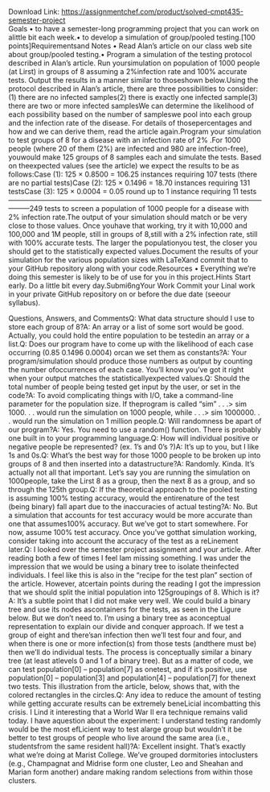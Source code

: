 Download Link: https://assignmentchef.com/product/solved-cmpt435-semester-project
<br>
Goals • to have a semester-long programming project that you can work on alittle bit each week.• to develop a simulation of group/pooled testing.[100 points]Requirementsand Notes • Read Alan’s article on our class web site about group/pooled testing.• Program a simulation of the testing protocol described in Alan’s article. Run yoursimulation on population of 1000 people (at Lirst) in groups of 8 assuming a 2%infection rate and 100% accurate tests. Output the results in a manner similar to thoseshown below.Using the protocol described in Alan’s article, there are three possibilities to consider:(1) there are no infected samples(2) there is exactly one infected sample(3) there are two or more infected samplesWe can determine the likelihood of each possibility based on the number of sampleswe pool into each group and the infection rate of the disease. For details of thosepercentages and how and we can derive them, read the article again.Program your simulation to test groups of 8 for a disease with an infection rate of 2% .For 1000 people (where 20 of them (2%) are infected and 980 are infection-free), youwould make 125 groups of 8 samples each and simulate the tests. Based on theexpected values (see the article) we expect the results to be as follows:Case (1): 125 × 0.8500 = 106.25 instances requiring 107 tests (there are no partial tests)Case (2): 125 × 0.1496 = 18.70 instances requiring 131 testsCase (3): 125 × 0.0004 = 0.05 round up to 1 instance requiring 11 tests———————————————————————————————————————249 tests to screen a population of 1000 people for a disease with 2% infection rate.The output of your simulation should match or be very close to those values. Once youhave that working, try it with 10,000 and 100,000 and 1M people, still in groups of 8,still with a 2% infection rate, still with 100% accurate tests. The larger the populationyou test, the closer you should get to the statistically expected values.Document the results of your simulation for the various population sizes with LaTeXand commit that to your GitHub repository along with your code.Resources • Everything we’re doing this semester is likely to be of use for you in this project.Hints Start early. Do a little bit every day.Submi6ngYour Work Commit your Linal work in your private GitHub repository on or before the due date (seeour syllabus).

Questions, Answers, and CommentsQ: What data structure should I use to store each group of 8?A: An array or a list of some sort would be good. Actually, you could hold the entire population to be testedin an array or a list.Q: Does our program have to come up with the likelihood of each case occurring (0.85 0.1496 0.0004) orcan we set them as constants?A: Your program/simulation should produce those numbers as output by counting the number ofoccurrences of each case. You’ll know you’ve got it right when your output matches the statisticallyexpected values.Q: Should the total number of people being tested get input by the user, or set in the code?A: To avoid complicating things with I/O, take a command-line parameter for the population size. If theprogram is called “sim” . . .&gt; sim 1000. . . would run the simulation on 1000 people, while . . .&gt; sim 1000000. . . would run the simulation on 1 million people.Q: Will randomness be apart of our program?A: Yes. You need to use a random() function. There is probably one built in to your programming language.Q: How will individual positive or negative people be represented? (ex. 1’s and 0’s ?)A: It’s up to you, but I like 1s and 0s.Q: What’s the best way for those 1000 people to be broken up into groups of 8 and then inserted into a datastructure?A: Randomly. Kinda. It’s actually not all that important. Let’s say you are running the simulation on 1000people, take the Lirst 8 as a group, then the next 8 as a group, and so through the 125th group.Q: If the theoretical approach to the pooled testing is assuming 100% testing accuracy, would the entirenature of the test (being binary) fall apart due to the inaccuracies of actual testing?A: No. But a simulation that accounts for test accuracy would be more accurate than one that assumes100% accuracy. But we’ve got to start somewhere. For now, assume 100% test accuracy. Once you’ve gotthat simulation working, consider taking into account the accuracy of the test as a reLinement later.Q: I looked over the semester project assignment and your article. After reading both a few of times I feel Iam missing something. I was under the impression that we would be using a binary tree to isolate theinfected individuals. I feel like this is also in the “recipe for the test plan” section of the article. However, atcertain points during the reading I got the impression that we should split the initial population into 125groupings of 8. Which is it?A: It’s a subtle point that I did not make very well. We could build a binary tree and use its nodes ascontainers for the tests, as seen in the Ligure below. But we don’t need to. I’m using a binary tree as aconceptual representation to explain our divide and conquer approach. If we test a group of eight and there’san infection then we’ll test four and four, and when there is one or more infection(s) from those tests (andthere must be) then we’ll do individual tests. The process is conceptually similar a binary tree (at least atlevels 0 and 1 of a binary tree). But as a matter of code, we can test population[0] – population[7] as onetest, and if it’s positive, use population[0] – population[3] and population[4] – population[7] for thenext two tests. This illustration from the article, below, shows that, with the colored rectangles in the circles.Q: Any idea to reduce the amount of testing while getting accurate results can be extremely beneLicial incombatting this crisis. I Lind it interesting that a World War II era technique remains valid today. I have aquestion about the experiment: I understand testing randomly would be the most efLicient way to test alarge group but wouldn’t it be better to test groups of people who live around the same area (i.e., studentsfrom the same resident hall)?A: Excellent insight. That’s exactly what we’re doing at Marist College. We’ve grouped dormitories intoclusters (e.g., Champagnat and Midrise form one cluster, Leo and Sheahan and Marian form another) andare making random selections from within those clusters.